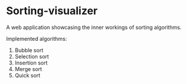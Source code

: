# Sorting-visualizer

A web application showcasing the inner workings of sorting algorithms.

Implemented algorithms:
1) Bubble sort
2) Selection sort
3) Insertion sort
4) Merge sort
5) Quick sort



